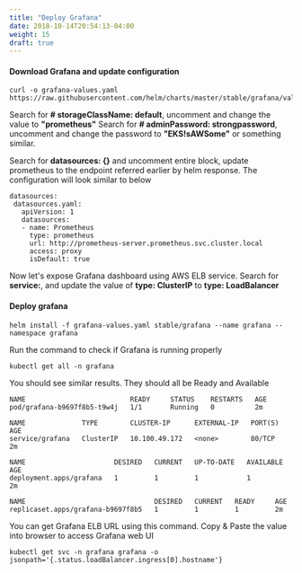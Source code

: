 ```yaml
---
title: "Deploy Grafana"
date: 2018-10-14T20:54:13-04:00
weight: 15
draft: true
---
```


#### Download Grafana and update configuration

```
curl -o grafana-values.yaml https://raw.githubusercontent.com/helm/charts/master/stable/grafana/values.yaml
```

Search for **# storageClassName: default**, uncomment and change the value to **"prometheus"**
Search for **# adminPassword: strongpassword**, uncomment and change the password to **"EKS!sAWSome"** or something similar.

Search for **datasources: {}** and uncomment entire block, update prometheus to the endpoint referred earlier by helm response. The configuration will look similar to below

```
datasources:
 datasources.yaml:
   apiVersion: 1
   datasources:
   - name: Prometheus
     type: prometheus
     url: http://prometheus-server.prometheus.svc.cluster.local
     access: proxy
     isDefault: true
```

Now let's expose Grafana dashboard using AWS ELB service. Search for **service:**, and update the value of **type: ClusterIP** to **type: LoadBalancer**

#### Deploy grafana

```
helm install -f grafana-values.yaml stable/grafana --name grafana --namespace grafana
```
Run the command to check if Grafana is running properly
```
kubectl get all -n grafana
```
You should see similar results. They should all be Ready and Available

```
NAME                          READY     STATUS    RESTARTS   AGE
pod/grafana-b9697f8b5-t9w4j   1/1       Running   0          2m

NAME              TYPE        CLUSTER-IP      EXTERNAL-IP   PORT(S)   AGE
service/grafana   ClusterIP   10.100.49.172   <none>        80/TCP    2m

NAME                      DESIRED   CURRENT   UP-TO-DATE   AVAILABLE   AGE
deployment.apps/grafana   1         1         1            1           2m

NAME                                DESIRED   CURRENT   READY     AGE
replicaset.apps/grafana-b9697f8b5   1         1         1         2m
```

You can get Grafana ELB URL using this command. Copy & Paste the value into browser to access Grafana web UI

```
kubectl get svc -n grafana grafana -o jsonpath='{.status.loadBalancer.ingress[0].hostname'}
```
